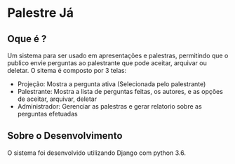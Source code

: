 # Palestre Já
## Oque é ?
Um sistema para ser usado em apresentações e palestras, permitindo que o publico envie perguntas ao palestrante que pode aceitar, arquivar ou deletar.
O sitema é composto por 3 telas:

* Projeção: Mostra a pergunta ativa (Selecionada pelo palestrante)
* Palestrante: Mostra a lista de perguntas feitas, os autores, e as opções de aceitar, arquivar, deletar
* Administrador: Gerenciar as palestras e gerar relatorio sobre as perguntas efetuadas
## Sobre o Desenvolvimento
O sistema foi desenvolvido utilizando Django com python 3.6.
